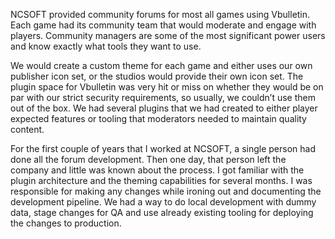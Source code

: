 NCSOFT provided community forums for most all games using Vbulletin. Each game had its community team that would moderate and engage with players. Community managers are some of the most significant power users and know exactly what tools they want to use. 

We would create a custom theme for each game and either uses our own publisher icon set, or the studios would provide their own icon set. The plugin space for Vbulletin was very hit or miss on whether they would be on par with our strict security requirements, so usually, we couldn’t use them out of the box. We had several plugins that we had created to either player expected features or tooling that moderators needed to maintain quality content.

For the first couple of years that I worked at NCSOFT, a single person had done all the forum development. Then one day, that person left the company and little was known about the process. I got familiar with the plugin architecture and the theming capabilities for several months. I was responsible for making any changes while ironing out and documenting the development pipeline. We had a way to do local development with dummy data, stage changes for QA and use already existing tooling for deploying the changes to production.
